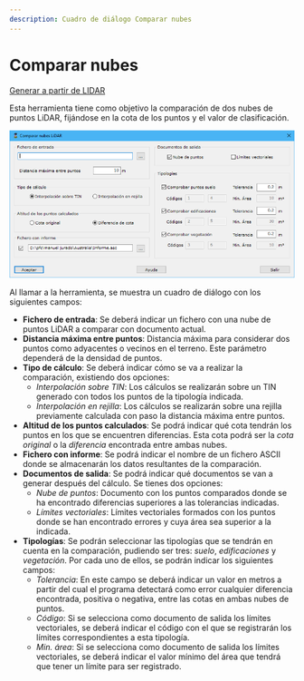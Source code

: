 ```yaml
---
description: Cuadro de diálogo Comparar nubes
---
```


# Comparar nubes

[Generar a partir de LIDAR](../../fichas-de-herramientas/ficha-de-herramientas-archivos-lidar/calcular-a-partir-de-lidar.md)

Esta herramienta tiene como objetivo la comparación de dos nubes de puntos LiDAR, fijándose en la cota de los puntos y el valor de clasificación.

![Cuadro de diálogo Comparar nubes](../../../.gitbook/assets/image-158.png)

Al llamar a la herramienta, se muestra un cuadro de diálogo con los siguientes campos:

* **Fichero de entrada**: Se deberá indicar un fichero con una nube de puntos LiDAR a comparar con documento actual.
* **Distancia máxima entre puntos**: Distancia máxima para considerar dos puntos como adyacentes o vecinos en el terreno. Este parámetro dependerá de la densidad de puntos.
* **Tipo de cálculo**: Se deberá indicar cómo se va a realizar la comparación, existiendo dos opciones:
  * _Interpolación sobre TIN_: Los cálculos se realizarán sobre un TIN generado con todos los puntos de la tipología indicada.
  * _Interpolación en rejilla_: Los cálculos se realizarán sobre una rejilla previamente calculada con paso la distancia máxima entre puntos.
* **Altitud de los puntos calculados**: Se podrá indicar qué cota tendrán los puntos en los que se encuentren diferencias. Esta cota podrá ser la _cota original_ o la _diferencia_ encontrada entre ambas nubes.
* **Fichero con informe**: Se podrá indicar el nombre de un fichero ASCII donde se almacenarán los datos resultantes de la comparación.
* **Documentos de salida**: Se podrá indicar qué documentos se van a generar después del cálculo. Se tienes dos opciones:
  * _Nube de puntos_: Documento con los puntos comparados donde se ha encontrado diferencias superiores a las tolerancias indicadas.
  * _Límites vectoriales_: Límites vectoriales formados con los puntos donde se han encontrado errores y cuya área sea superior a la indicada.
* **Tipologías**: Se podrán seleccionar las tipologías que se tendrán en cuenta en la comparación, pudiendo ser tres: _suelo_, _edificaciones_ y _vegetación_. Por cada uno de ellos, se podrán indicar los siguientes campos:
  * _Tolerancia_: En este campo se deberá indicar un valor en metros a partir del cual el programa detectará como error cualquier diferencia encontrada, positiva o negativa, entre las cotas en ambas nubes de puntos.
  * _Código_: Si se selecciona como documento de salida los límites vectoriales, se deberá indicar el código con el que se registrarán los límites correspondientes a esta tipología.
  * _Min. área_: Si se selecciona como documento de salida los límites vectoriales, se deberá indicar el valor mínimo del área que tendrá que tener un límite para ser registrado.
